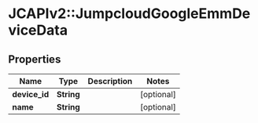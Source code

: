 # JCAPIv2::JumpcloudGoogleEmmDeviceData

## Properties
Name | Type | Description | Notes
------------ | ------------- | ------------- | -------------
**device_id** | **String** |  | [optional] 
**name** | **String** |  | [optional] 

